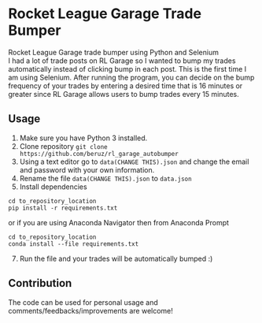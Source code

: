 # Rocket League Garage Trade Bumper
Rocket League Garage trade bumper using Python and Selenium <br>
I had a lot of trade posts on RL Garage so I wanted to bump my trades automatically instead of clicking bump in each post. This is the first time I am using Selenium.
After running the program, you can decide on the bump frequency of your trades by entering a desired time that is 16 minutes or greater since RL Garage allows 
users to bump trades every 15 minutes.

## Usage
1. Make sure you have Python 3 installed.
2. Clone repository ```git clone https://github.com/beruz/rl_garage_autobumper``` <br>
4. Using a text editor go to ```data(CHANGE THIS).json``` and change the email and password with your own information.
5. Rename the file ```data(CHANGE THIS).json``` to ```data.json```
6. Install dependencies 
```
cd to_repository_location
pip install -r requirements.txt
```
or if you are using Anaconda Navigator then from Anaconda Prompt  

```
cd to_repository_location
conda install --file requirements.txt 
```
7. Run the file and your trades will be automatically bumped :)

## Contribution
The code can be used for personal usage and comments/feedbacks/improvements are welcome!